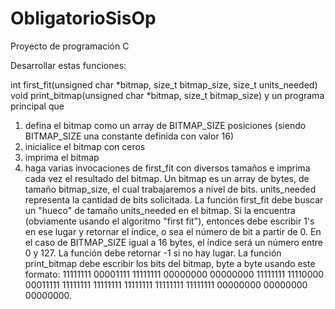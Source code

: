 # ObligatorioSisOp
Proyecto de programación C

Desarrollar estas funciones:

int first_fit(unsigned char *bitmap, size_t bitmap_size, size_t units_needed)
void print_bitmap(unsigned char *bitmap, size_t bitmap_size)
y un programa principal que
1. defina el bitmap como un array de BITMAP_SIZE posiciones (siendo BITMAP_SIZE una constante definida con valor 16)
2. inicialice el bitmap con ceros
3. imprima el bitmap
4. haga varias invocaciones de first_fit con diversos tamaños e imprima cada vez el resultado del bitmap.
Un bitmap es un array de bytes, de tamaño bitmap_size, el cual trabajaremos a nivel de bits.
units_needed representa la cantidad de bits solicitada.
La función first_fit debe buscar un "hueco" de tamaño units_needed en el bitmap.  Si la encuentra (obviamente usando el algoritmo "first fit"), entonces debe escribir 1's en ese lugar y retornar el índice, o sea el número de bit a partir de 0.  En el caso de BITMAP_SIZE igual a 16 bytes, el índice será un número entre 0 y 127.  La función debe retornar -1 si no hay lugar.
La función print_bitmap debe escribir los bits del bitmap, byte a byte usando este formato:
11111111 00001111 11111111 00000000 00000000 11111111 11110000 00011111 11111111 11111111 11111111 11111111 11111111 00000000 00000000 00000000.
